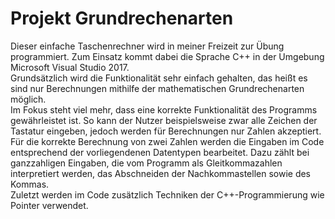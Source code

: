 # Projekt Grundrechenarten
Dieser einfache Taschenrechner wird in meiner Freizeit zur Übung programmiert. Zum Einsatz kommt dabei die Sprache C++ in der Umgebung Microsoft Visual Studio 2017. \
Grundsätzlich wird die Funktionalität sehr einfach gehalten, das heißt es sind nur Berechnungen mithilfe der mathematischen Grundrechenarten möglich. \
Im Fokus steht viel mehr, dass eine korrekte Funktionalität des Programms gewährleistet ist. So kann der Nutzer beispielsweise zwar alle Zeichen der Tastatur eingeben, jedoch werden für Berechnungen nur Zahlen akzeptiert. \
Für die korrekte Berechnung von zwei Zahlen werden die Eingaben im Code entsprechend der vorliegendenen Datentypen bearbeitet. Dazu zählt bei ganzzahligen Eingaben, die vom Programm als Gleitkommazahlen interpretiert werden, das Abschneiden der Nachkommastellen sowie des Kommas. \
Zuletzt werden im Code zusätzlich Techniken der C++-Programmierung wie Pointer verwendet. 
